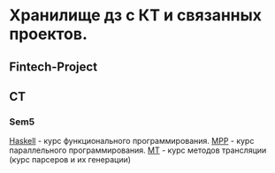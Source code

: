 # Хранилище дз с КТ и связанных проектов.

## Fintech-Project

## CT

### Sem5
  [Haskell](ProgrammCourses/Sem5/haskell) - курс функционального программирования.
  [MPP](ProgrammCourses/Sem5/mpp) - курс параллельного программирования.
  [MT](ProgrammCourses/Sem5/mt) - курс методов трансляции (курс парсеров и их генерации)
